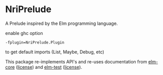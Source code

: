 # NriPrelude

A Prelude inspired by the Elm programming language.

enable ghc option

```
-fplugin=NriPrelude.Plugin
```

to get default imports (List, Maybe, Debug, etc)

This package re-implements API's and re-uses documentation from [elm-core][] ([license](./licenses/ELM_CORE_LICENSE)) and [elm-test][] ([license](./licenses/ELM_TEST_LICENSE)).

[elm-core]: https://github.com/elm/core
[elm-test]: https://github.com/elm-community/elm-test

